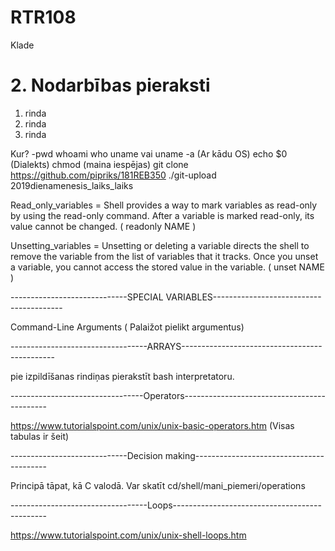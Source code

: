# RTR108
Klade
# 2. Nodarbības pieraksti
1. rinda
2. rinda  
3. rinda

Kur? -pwd
whoami
who
uname vai uname -a (Ar kādu OS)
echo $0 (Dialekts)
chmod (maina iespējas)
git clone https://github.com/pipriks/181REB350
./git-upload 2019dienamenesis_laiks_laiks

Read_only_variables = Shell provides a way to mark variables as read-only by using the read-only command. After a variable is marked read-only, its value cannot be changed. ( readonly NAME )

Unsetting_variables = Unsetting or deleting a variable directs the shell to remove the variable from the list of variables that it tracks. Once you unset a variable, you cannot access the stored value in the variable. ( unset NAME )

-----------------------------SPECIAL VARIABLES----------------------------------------

Command-Line Arguments ( Palaižot pielikt argumentus)

----------------------------------ARRAYS----------------------------------------------

pie izpildīšanas rindiņas pierakstīt bash interpretatoru.

---------------------------------Operators--------------------------------------------

 https://www.tutorialspoint.com/unix/unix-basic-operators.htm (Visas tabulas ir šeit)
 
 -----------------------------Decision making-----------------------------------------
 
 Principā tāpat, kā C valodā. Var skatīt cd/shell/mani_piemeri/operations
 
 ----------------------------------Loops----------------------------------------------
 
 https://www.tutorialspoint.com/unix/unix-shell-loops.htm
 
 
